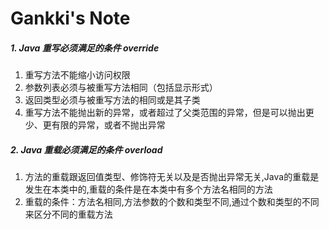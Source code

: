 
# Gankki's Note

##### 1. Java 重写必须满足的条件 override
1. 重写方法不能缩小访问权限
2. 参数列表必须与被重写方法相同（包括显示形式）
3. 返回类型必须与被重写方法的相同或是其子类
4. 重写方法不能抛出新的异常，或者超过了父类范围的异常，但是可以抛出更少、更有限的异常，或者不抛出异常

##### 2. Java 重载必须满足的条件 overload
1. 方法的重载跟返回值类型、修饰符无关以及是否抛出异常无关,Java的重载是发生在本类中的,重载的条件是在本类中有多个方法名相同的方法
2. 重载的条件：方法名相同,方法参数的个数和类型不同,通过个数和类型的不同来区分不同的重载方法
